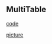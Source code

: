 ## MultiTable

[code](https://github.com/HelenBai2002Tong/Cesium/blob/master/Projects%26Assignments/MultiTable.py)

[picture](https://github.com/HelenBai2002Tong/Cesium/blob/master/Picture/a1.png)